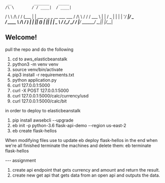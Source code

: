      __          _______    _____                          
    /\ \        / / ____|  / ____|                         
   /  \ \  /\  / / (___   | |     ___  _   _ _ __ ___  ___ 
  / /\ \ \/  \/ / \___ \  | |    / _ \| | | | '__/ __|/ _ \
 / ____ \  /\  /  ____) | | |___| (_) | |_| | |  \__ \  __/
/_/    \_\/  \/  |_____/   \_____\___/ \__,_|_|  |___/\___|

Welcome!
---------

pull the repo and do the following
1. cd to aws_elasticbeanstalk
2. python3 -m venv venv
3. source venv/bin/activate
4. pip3 install -r requirements.txt
5. python application.py 
6. curl 127.0.0.1:5000
7. curl -X POST 127.0.0.1:5000
8. curl 127.0.0.1:5000/calc/currency/usd
8. curl 127.0.0.1:5000/calc/bit

in order to deploy to elasticbeanstalk

1. pip install awsebcli --upgrade
2. eb init -p python-3.6 flask-api-demo --region us-east-2
3. eb create flask-hellos

When modifying files use to update
eb deploy flask-hellos
in the end when we're all finished terminate the machines and delete them:
eb terminate flask-hellos

--- assignment
1. create api endpoint that gets currency and amount and return the result.
2. create new get api that gets data from an open api and outputs the 
   data.